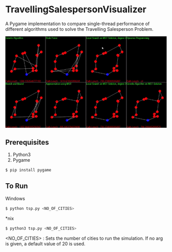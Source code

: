 # TravellingSalespersonVisualizer

A Pygame implementation to compare single-thread performance of different algorithms used to solve the Travelling Salesperson Problem.

<img src= "./assets/cities_15.gif" alt = "visualisation_15_cities">

## Prerequisites

1. Python3
2. Pygame

```bash
$ pip install pygame
```

## To Run

Windows

```bash
$ python tsp.py <NO_OF_CITIES>
```

\*nix

```bash
$ python3 tsp.py <NO_OF_CITIES>
```

<NO_OF_CITIES> : Sets the number of cities to run the simulation. If no arg is given, a default value of 20 is used.
